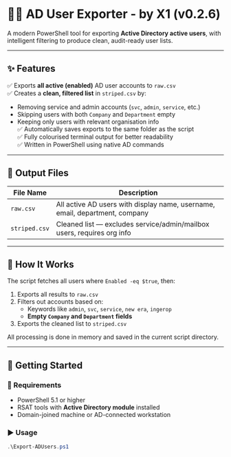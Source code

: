
# 🧑‍💻 AD User Exporter - by X1 (v0.2.6)

A modern PowerShell tool for exporting **Active Directory active users**, with intelligent filtering to produce clean, audit-ready user lists.

---

## ✨ Features

✅ Exports **all active (enabled)** AD user accounts to `raw.csv`  
✅ Creates a **clean, filtered list** in `striped.csv` by:
- Removing service and admin accounts (`svc`, `admin`, `service`, etc.)
- Skipping users with both `Company` and `Department` empty
- Keeping only users with relevant organisation info  
✅ Automatically saves exports to the same folder as the script  
✅ Fully colourised terminal output for better readability  
✅ Written in PowerShell using native AD commands

---

## 📂 Output Files

| File Name     | Description                                                                 |
|---------------|-----------------------------------------------------------------------------|
| `raw.csv`     | All active AD users with display name, username, email, department, company |
| `striped.csv` | Cleaned list — excludes service/admin/mailbox users, requires org info      |

---

## 🧠 How It Works

The script fetches all users where `Enabled -eq $true`, then:

1. Exports all results to `raw.csv`
2. Filters out accounts based on:
   - Keywords like `admin`, `svc`, `service`, `new era`, `ingerop`
   - **Empty `Company` and `Department` fields**
3. Exports the cleaned list to `striped.csv`

All processing is done in memory and saved in the current script directory.

---

## 🚀 Getting Started

### 🔧 Requirements

- PowerShell 5.1 or higher
- RSAT tools with **Active Directory module** installed
- Domain-joined machine or AD-connected workstation

### ▶️ Usage

```powershell
.\Export-ADUsers.ps1


